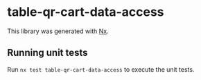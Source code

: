 # table-qr-cart-data-access

This library was generated with [Nx](https://nx.dev).

## Running unit tests

Run `nx test table-qr-cart-data-access` to execute the unit tests.
